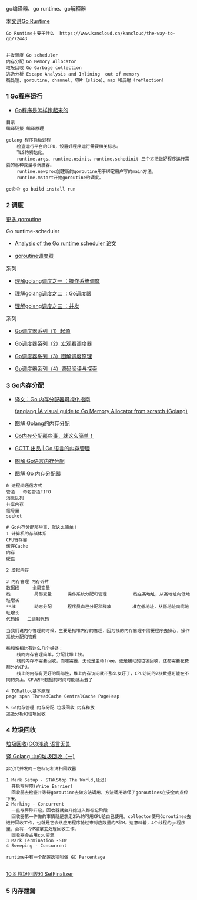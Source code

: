 go编译器、go runtime、go解释器 

[本文讲Go Runtime](https://github.com/ardanlabs/gotraining/blob/master/reading/README.md#runtimev)
```
Go Runtime主要干什么  https://www.kancloud.cn/kancloud/the-way-to-go/72443


并发调度 Go scheduler
内存分配 Go Memory Allocator
垃圾回收 Go Garbage collection
逃逸分析 Escape Analysis and Inlining  out of memory
栈处理、goroutine、channel、切片（slice）、map 和反射（reflection）
```


### 1 Go程序运行

- [Go程序是怎样跑起来的](https://mp.weixin.qq.com/s/Rewl0DKnq6CY53m5D3G2qw)

```
目录
编译链接 编译原理

golang 程序启动过程
    检查运行平台的CPU，设置好程序运行需要相关标志。
    TLS的初始化。
    runtime.args、runtime.osinit、runtime.schedinit 三个方法做好程序运行需要的各种变量与调度器。
    runtime.newproc创建新的goroutine用于绑定用户写的main方法。
    runtime.mstart开始goroutine的调度。

go命令 go build install run
```

### 2 调度

[更多 goroutine](https://github.com/awesometime/learn-git/blob/master/GoLang/advance_go/Go_goroutine.md)

Go runtime-scheduler

- [Analysis of the Go runtime scheduler 论文](http://www1.cs.columbia.edu/~aho/cs6998/reports/12-12-11_DeshpandeSponslerWeiss_GO.pdf)

- [goroutine调度器](https://tonybai.com/2017/06/23/an-intro-about-goroutine-scheduler/)

系列

- [理解golang调度之一 ：操作系统调度](https://juejin.im/post/5cdeb6cdf265da1bd605727f)

- [理解golang调度之二 ：Go调度器]()

- [理解golang调度之三 ：并发]()

系列

- [Go调度器系列（1）起源](http://lessisbetter.site/2019/03/10/golang-scheduler-1-history/)

- [Go调度器系列（2）宏观看调度器](http://lessisbetter.site/2019/03/26/golang-scheduler-2-macro-view/)

- [Go调度器系列（3）图解调度原理](http://lessisbetter.site/2019/04/04/golang-scheduler-3-principle-with-graph/)

- [Go调度器系列（4）源码阅读与探索](http://lessisbetter.site/2019/04/14/golang-scheduler-4-explore-source-code/)

### 3 Go内存分配

- [译文：Go 内存分配器可视化指南](https://www.linuxzen.com/go-memory-allocator-visual-guide.html)

  [fanqiang  |A visual guide to Go Memory Allocator from scratch (Golang)](https://blog.learngoprogramming.com/a-visual-guide-to-golang-memory-allocator-from-ground-up-e132258453ed)

- [图解 Golang的内存分配](https://mp.weixin.qq.com/s/pbwCYFEESkILGIJVqnNaLA)

- [Go内存分配那些事，就这么简单！](https://mp.weixin.qq.com/s/3gGbJaeuvx4klqcv34hmmw)

- [GCTT 出品 | Go 语言的内存管理](https://mp.weixin.qq.com/s/Rm5kILm1EgDGisk-L0LDIg)

- [图解 Go语言内存分配](https://mp.weixin.qq.com/s/Hm8egXrdFr5c4-v--VFOtg)

- [图解 Go 内存分配器](https://mp.weixin.qq.com/s/3jmMexGYY4ww_urSZ36vVQ)

```
0 进程间通信方式
管道   命名管道FIFO
消息队列
共享内存
信号量
socket

# Go内存分配那些事，就这么简单！
1 计算机的存储体系
CPU寄存器
缓存Cache
内存
硬盘

2 虚拟内存

3 内存管理 内存碎片
数据段     全局变量
栈         局部变量      操作系统分配和管理          栈在高地址，从高地址向低地址增长
**堆       动态分配      程序员自己分配和释放        堆在低地址，从低地址向高地址增长
代码段   二进制代码

当我们说内存管理的时候，主要是指堆内存的管理，因为栈的内存管理不需要程序去操心，操作系统分配和管理 

栈和堆相比有这么几个好处：
    栈的内存管理简单，分配比堆上快。
    栈的内存不需要回收，而堆需要，无论是主动free，还是被动的垃圾回收，这都需要花费额外的CPU。
    栈上的内存有更好的局部性，堆上内存访问就不那么友好了，CPU访问的2块数据可能在不同的页上，CPU访问数据的时间可能就上去了
    
4 TCMalloc基本原理
page span ThreadCache CentralCache PageHeap

5 Go内存管理 内存分配 垃圾回收 内存释放
逃逸分析和垃圾回收
```
### 4 垃圾回收

[垃圾回收(GC)浅谈 语言无关](https://juejin.im/post/5cf0ffa7f265da1ba56b052a)

[译 Golang 中的垃圾回收（一)](https://mp.weixin.qq.com/s/SI-_9id0XjDGA3fEGaVFiA)
```
非分代并发的三色标记和清扫回收器

1 Mark Setup - STW(Stop The World,延迟)
  开启写屏障(Write Barrier)
  回收器去检查并等待goroutine去做方法调用。方法调用确保了goroutines在安全的点停下来。
2 Marking - Concurrent
  一旦写屏障开启，回收器就会开始进入都标记阶段
  回收器第一件做的事情就是拿走25%的可用CPU给自己使用。collector使用Goroutines去进行回收工作，也就是它会从应用程序抢过来对应数量的P和M。这意味着，4个线程的go程序里，会有一个P被拿去处理回收工作。
  回收器会占用cpu资源
3 Mark Termination -STW
4 Sweeping - Concurrent

runtime中有一个配置选项叫做 GC Percentage


```

[10.8 垃圾回收和 SetFinalizer](https://www.kancloud.cn/kancloud/the-way-to-go/72518)

### 5 内存泄漏
